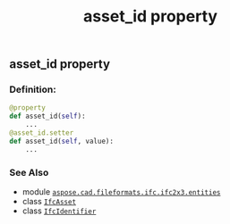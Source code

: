 ﻿---
title: asset_id property
second_title: Aspose.CAD for Python via .NET API References
description: 
type: docs
weight: 30
url: /python-net/aspose.cad.fileformats.ifc.ifc2x3.entities/ifcasset/asset_id/
is_root: false
---

## asset_id property

### Definition:
```python
@property
def asset_id(self):
    ...
@asset_id.setter
def asset_id(self, value):
    ...
```

### See Also
* module [`aspose.cad.fileformats.ifc.ifc2x3.entities`](../../)
* class [`IfcAsset`](/cad/python-net/aspose.cad.fileformats.ifc.ifc2x3.entities/ifcasset)
* class [`IfcIdentifier`](/cad/python-net/aspose.cad.fileformats.ifc.ifc2x3.types/ifcidentifier)
